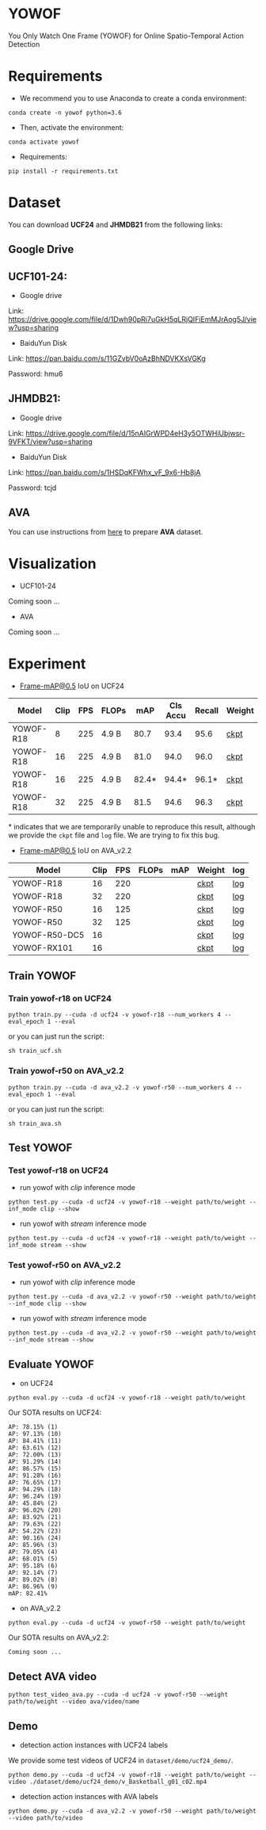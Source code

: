 # YOWOF
You Only Watch One Frame (YOWOF) for Online Spatio-Temporal Action Detection

# Requirements
- We recommend you to use Anaconda to create a conda environment:
```Shell
conda create -n yowof python=3.6
```

- Then, activate the environment:
```Shell
conda activate yowof
```

- Requirements:
```Shell
pip install -r requirements.txt 
```

# Dataset
You can download **UCF24** and **JHMDB21** from the following links:

## Google Drive
## UCF101-24:
* Google drive

Link: https://drive.google.com/file/d/1Dwh90pRi7uGkH5qLRjQIFiEmMJrAog5J/view?usp=sharing

* BaiduYun Disk

Link: https://pan.baidu.com/s/11GZvbV0oAzBhNDVKXsVGKg

Password: hmu6 

## JHMDB21: 
* Google drive

Link: https://drive.google.com/file/d/15nAIGrWPD4eH3y5OTWHiUbjwsr-9VFKT/view?usp=sharing

* BaiduYun Disk

Link: https://pan.baidu.com/s/1HSDqKFWhx_vF_9x6-Hb8jA 

Password: tcjd 

## AVA
You can use instructions from [here](https://github.com/yjh0410/AVA_Dataset) to prepare **AVA** dataset.

# Visualization
* UCF101-24

Coming soon ...

* AVA

Coming soon ...


# Experiment
* Frame-mAP@0.5 IoU on UCF24

|    Model    |   Clip  |    FPS    |  FLOPs  |  mAP   |  Cls Accu  |  Recall  |   Weight   |   log   |
|-------------|---------|-----------|---------|--------|------------|----------|------------|---------|
|  YOWOF-R18  |    8    |     225   |  4.9 B  |  80.7  |    93.4    |   95.6   | [ckpt](https://github.com/yjh0410/YOWOF/releases/download/yowof-weight/yowof-r18_epoch_4_93.4_95.6_80.7.pth) | [log](https://github.com/yjh0410/YOWOF/releases/download/yowof-weight/YOWOF-R18-K-8.txt) |
|  YOWOF-R18  |   16    |     225   |  4.9 B  |  81.0  |    94.0    |   96.0   | [ckpt](https://github.com/yjh0410/YOWOF/releases/download/yowof-weight/yowof-r18_epoch_3_94.0_96.0_81.0.pth) | [log](https://github.com/yjh0410/YOWOF/releases/download/yowof-weight/YOWOF-R18-K-16.txt) |
|  YOWOF-R18  |   16    |     225   |  4.9 B  |  82.4* |    94.4*   |   96.1*  | [ckpt](https://github.com/yjh0410/YOWOF/releases/download/yowof-weight/yowof-r18_epoch_5_94.4_96.1_82.4.pth) | [log](https://github.com/yjh0410/YOWOF/releases/download/yowof-weight/YOWOF-R18-K16-UCF24.txt) |
|  YOWOF-R18  |   32    |     225   |  4.9 B  |  81.5  |    94.6    |   96.3   | [ckpt](https://github.com/yjh0410/YOWOF/releases/download/yowof-weight/yowof-r18_epoch_2_94.6_96.3_81.5.pth) | [log](https://github.com/yjh0410/YOWOF/releases/download/yowof-weight/YOWOF-R18-K-32.txt) |

\* indicates that we are temporarily unable to reproduce this result, although we provide the ```ckpt``` file
and ```log``` file. We are trying to fix this bug.

* Frame-mAP@0.5 IoU on AVA_v2.2

|     Model     |   Clip  |    FPS    |  FLOPs  |  mAP   |   Weight   |   log   |
|---------------|---------|-----------|---------|--------|------------|---------|
|   YOWOF-R18   |   16    |    220    |         |        | [ckpt]() | [log]() |
|   YOWOF-R18   |   32    |    220    |         |        | [ckpt]() | [log]() |
|   YOWOF-R50   |   16    |    125    |         |        | [ckpt]() | [log]() |
|   YOWOF-R50   |   32    |    125    |         |        | [ckpt]() | [log]() |
| YOWOF-R50-DC5 |   16    |           |         |        | [ckpt]() | [log]() |
|  YOWOF-RX101  |   16    |           |         |        | [ckpt]() | [log]() |

## Train YOWOF
### Train yowof-r18 on UCF24

```Shell
python train.py --cuda -d ucf24 -v yowof-r18 --num_workers 4 --eval_epoch 1 --eval
```

or you can just run the script:

```Shell
sh train_ucf.sh
```

### Train yowof-r50 on AVA_v2.2

```Shell
python train.py --cuda -d ava_v2.2 -v yowof-r50 --num_workers 4 --eval_epoch 1 --eval
```

or you can just run the script:

```Shell
sh train_ava.sh
```

## Test YOWOF
### Test yowof-r18 on UCF24

* run yowof with *clip* inference mode

```Shell
python test.py --cuda -d ucf24 -v yowof-r18 --weight path/to/weight --inf_mode clip --show
```

* run yowof with *stream* inference mode

```Shell
python test.py --cuda -d ucf24 -v yowof-r18 --weight path/to/weight --inf_mode stream --show
```

### Test yowof-r50 on AVA_v2.2

* run yowof with *clip* inference mode

```Shell
python test.py --cuda -d ava_v2.2 -v yowof-r50 --weight path/to/weight --inf_mode clip --show
```

* run yowof with *stream* inference mode

```Shell
python test.py --cuda -d ava_v2.2 -v yowof-r50 --weight path/to/weight --inf_mode stream --show
```

## Evaluate YOWOF
* on UCF24

```Shell
python eval.py --cuda -d ucf24 -v yowof-r18 --weight path/to/weight
```

Our SOTA results on UCF24:
```Shell
AP: 78.15% (1)
AP: 97.13% (10)
AP: 84.41% (11)
AP: 63.61% (12)
AP: 72.00% (13)
AP: 91.29% (14)
AP: 86.57% (15)
AP: 91.28% (16)
AP: 76.65% (17)
AP: 94.29% (18)
AP: 96.24% (19)
AP: 45.84% (2)
AP: 96.02% (20)
AP: 83.92% (21)
AP: 79.63% (22)
AP: 54.22% (23)
AP: 90.16% (24)
AP: 85.96% (3)
AP: 79.05% (4)
AP: 68.01% (5)
AP: 95.18% (6)
AP: 92.14% (7)
AP: 89.02% (8)
AP: 86.96% (9)
mAP: 82.41%
```

* on AVA_v2.2

```Shell
python eval.py --cuda -d ucf24 -v yowof-r50 --weight path/to/weight
```

Our SOTA results on AVA_v2.2:
```Shell
Coming soon ...
```
## Detect AVA video

```Shell
python test_video_ava.py --cuda -d ucf24 -v yowof-r50 --weight path/to/weight --video ava/video/name
```

## Demo
* detection action instances with UCF24 labels

We provide some test videos of UCF24 in ```dataset/demo/ucf24_demo/```.

```Shell
python demo.py --cuda -d ucf24 -v yowof-r18 --weight path/to/weight --video ./dataset/demo/ucf24_demo/v_Basketball_g01_c02.mp4
```

* detection action instances with AVA labels

```Shell
python demo.py --cuda -d ava_v2.2 -v yowof-r50 --weight path/to/weight --video path/to/video
```
